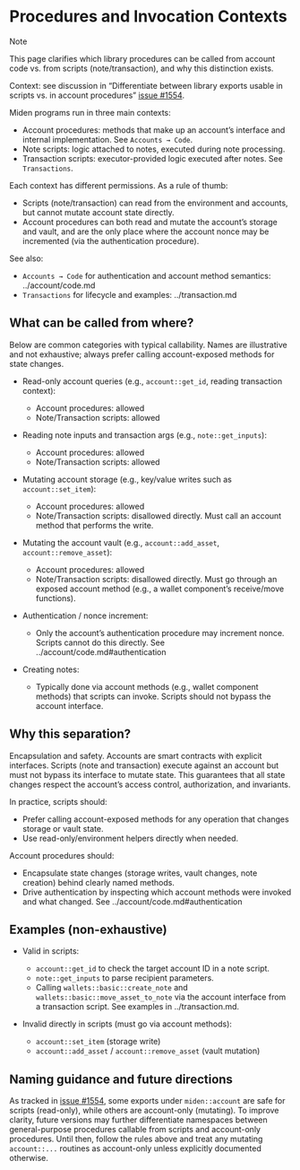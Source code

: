 # Procedures and Invocation Contexts

> [!Note]
> This page clarifies which library procedures can be called from account code vs. from scripts (note/transaction), and why this distinction exists.
>
> Context: see discussion in “Differentiate between library exports usable in scripts vs. in account procedures” [issue #1554](https://github.com/0xMiden/miden-base/issues/1554).

Miden programs run in three main contexts:

- Account procedures: methods that make up an account’s interface and internal implementation. See `Accounts → Code`.
- Note scripts: logic attached to notes, executed during note processing.
- Transaction scripts: executor-provided logic executed after notes. See `Transactions`.

Each context has different permissions. As a rule of thumb:

- Scripts (note/transaction) can read from the environment and accounts, but cannot mutate account state directly.
- Account procedures can both read and mutate the account’s storage and vault, and are the only place where the account nonce may be incremented (via the authentication procedure).

See also:
- `Accounts → Code` for authentication and account method semantics: ../account/code.md
- `Transactions` for lifecycle and examples: ../transaction.md

## What can be called from where?

Below are common categories with typical callability. Names are illustrative and not exhaustive; always prefer calling account-exposed methods for state changes.

- Read-only account queries (e.g., `account::get_id`, reading transaction context):
  - Account procedures: allowed
  - Note/Transaction scripts: allowed

- Reading note inputs and transaction args (e.g., `note::get_inputs`):
  - Account procedures: allowed
  - Note/Transaction scripts: allowed

- Mutating account storage (e.g., key/value writes such as `account::set_item`):
  - Account procedures: allowed
  - Note/Transaction scripts: disallowed directly. Must call an account method that performs the write.

- Mutating the account vault (e.g., `account::add_asset`, `account::remove_asset`):
  - Account procedures: allowed
  - Note/Transaction scripts: disallowed directly. Must go through an exposed account method (e.g., a wallet component’s receive/move functions).

- Authentication / nonce increment:
  - Only the account’s authentication procedure may increment nonce. Scripts cannot do this directly. See ../account/code.md#authentication

- Creating notes:
  - Typically done via account methods (e.g., wallet component methods) that scripts can invoke. Scripts should not bypass the account interface.

## Why this separation?

Encapsulation and safety. Accounts are smart contracts with explicit interfaces. Scripts (note and transaction) execute against an account but must not bypass its interface to mutate state. This guarantees that all state changes respect the account’s access control, authorization, and invariants.

In practice, scripts should:
- Prefer calling account-exposed methods for any operation that changes storage or vault state.
- Use read-only/environment helpers directly when needed.

Account procedures should:
- Encapsulate state changes (storage writes, vault changes, note creation) behind clearly named methods.
- Drive authentication by inspecting which account methods were invoked and what changed. See ../account/code.md#authentication

## Examples (non-exhaustive)

- Valid in scripts:
  - `account::get_id` to check the target account ID in a note script.
  - `note::get_inputs` to parse recipient parameters.
  - Calling `wallets::basic::create_note` and `wallets::basic::move_asset_to_note` via the account interface from a transaction script. See examples in ../transaction.md.

- Invalid directly in scripts (must go via account methods):
  - `account::set_item` (storage write)
  - `account::add_asset` / `account::remove_asset` (vault mutation)

## Naming guidance and future directions

As tracked in [issue #1554](https://github.com/0xMiden/miden-base/issues/1554), some exports under `miden::account` are safe for scripts (read-only), while others are account-only (mutating). To improve clarity, future versions may further differentiate namespaces between general-purpose procedures callable from scripts and account-only procedures. Until then, follow the rules above and treat any mutating `account::...` routines as account-only unless explicitly documented otherwise.